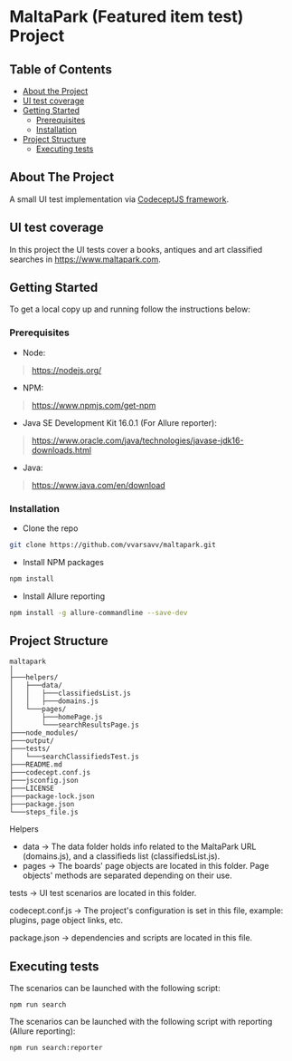 # MaltaPark (Featured item test) Project 

<!-- TABLE OF CONTENTS -->
## Table of Contents

* [About the Project](#about-the-project)
 * [UI test coverage](#ui-test-coverage)
* [Getting Started](#getting-started)
  * [Prerequisites](#prerequisites)
  * [Installation](#installation)
* [Project Structure](#project-structure)
  * [Executing tests](#executing-tests)
  
<!-- ABOUT THE PROJECT -->
## About The Project

A small UI test implementation via [CodeceptJS framework](https://codecept.io/).

<!-- UI test coverage --> 
## UI test coverage

In this project the UI tests cover a books, antiques and art classified searches in https://www.maltapark.com.

<!-- GETTING STARTED -->
## Getting Started

To get a local copy up and running follow the instructions below:

<!-- Prerequisites -->
### Prerequisites
 
* Node: 
> https://nodejs.org/

* NPM: 
> https://www.npmjs.com/get-npm

*  Java SE Development Kit 16.0.1 (For Allure reporter):
> https://www.oracle.com/java/technologies/javase-jdk16-downloads.html

* Java:
> https://www.java.com/en/download

<!-- Installation -->
### Installation
 
* Clone the repo
```sh
git clone https://github.com/vvarsavv/maltapark.git
```
* Install NPM packages
```sh
npm install
```
* Install Allure reporting
```sh
npm install -g allure-commandline --save-dev
```

<!-- PROJECT STRUCTURE -->
## Project Structure
```
maltapark
│
├───helpers/ 
│   ├───data/
│   │   ├───classifiedsList.js
│   │   ├───domains.js
│   └───pages/
│       ├───homePage.js
│       └───searchResultsPage.js
├───node_modules/
├───output/
├───tests/
│   └───searchClassifiedsTest.js
├───README.md
├───codecept.conf.js
├───jsconfig.json
├───LICENSE
├───package-lock.json
├───package.json
└───steps_file.js
```

Helpers
* data -> The data folder holds info related to the MaltaPark URL (domains.js), and a classifieds list (classifiedsList.js).
* pages  -> The boards' page objects are located in this folder. Page objects' methods are separated depending on their use.

tests -> UI test scenarios are located in this folder.

codecept.conf.js -> The project's configuration is set in this file, example: plugins, page object links, etc.

package.json -> dependencies and scripts are located in this file.

<!-- executing-tests -->
## Executing tests

The scenarios can be launched with the following script: 
```
npm run search
```
The scenarios can be launched with the following script with reporting (Allure reporting):
```
npm run search:reporter
```
